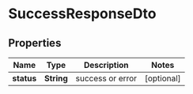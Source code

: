 # SuccessResponseDto

## Properties
Name | Type | Description | Notes
------------ | ------------- | ------------- | -------------
**status** | **String** | success or error |  [optional]
